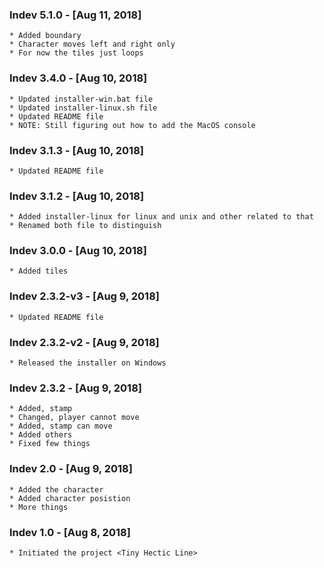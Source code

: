 ### Indev 5.1.0 - [Aug 11, 2018]
    * Added boundary
    * Character moves left and right only
    * For now the tiles just loops

### Indev 3.4.0 - [Aug 10, 2018]
    * Updated installer-win.bat file
    * Updated installer-linux.sh file
    * Updated README file
    * NOTE: Still figuring out how to add the MacOS console

### Indev 3.1.3 - [Aug 10, 2018]
    * Updated README file

### Indev 3.1.2 - [Aug 10, 2018]
    * Added installer-linux for linux and unix and other related to that
    * Renamed both file to distinguish

### Indev 3.0.0 - [Aug 10, 2018]
    * Added tiles

### Indev 2.3.2-v3 - [Aug 9, 2018]
    * Updated README file

### Indev 2.3.2-v2 - [Aug 9, 2018]
    * Released the installer on Windows

### Indev 2.3.2 - [Aug 9, 2018]
    * Added, stamp
    * Changed, player cannot move
    * Added, stamp can move
    * Added others
    * Fixed few things

### Indev 2.0 - [Aug 9, 2018]
    * Added the character
    * Added character posistion
    * More things

### Indev 1.0 - [Aug 8, 2018]
    * Initiated the project <Tiny Hectic Line>
